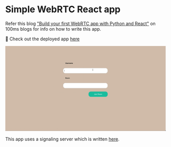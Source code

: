 # Simple WebRTC React app
Refer this blog ["Build your first WebRTC app with Python and React"](https://www.100ms.live/blog/python-react-webrtc-app) on 100ms blogs for info on how to write this app.

:rocket: Check out the deployed app [here](https://coder-with-a-bushido.github.io/simple-webrtc-react-app/)

![](python-react-webrtc-app-demo.gif)

This app uses a signaling server which is written [here](https://github.com/coder-with-a-bushido/simple-signaling-server).
